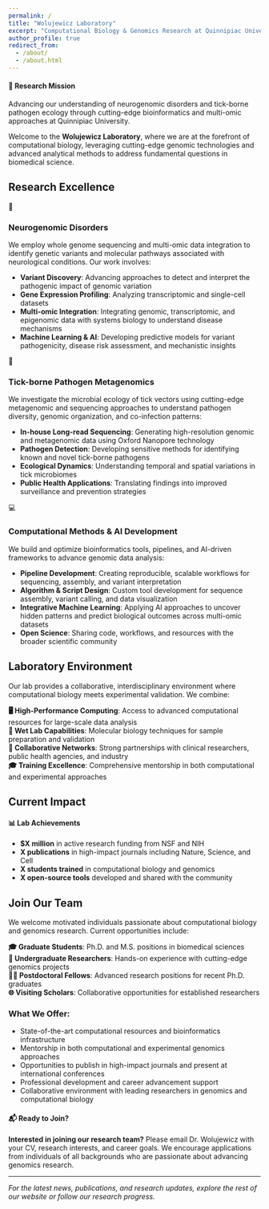 ```yaml
---
permalink: /
title: "Wolujewicz Laboratory"
excerpt: "Computational Biology & Genomics Research at Quinnipiac University"
author_profile: true
redirect_from: 
  - /about/
  - /about.html
---
```


<div class="notice--info">
<h4>🧬 Research Mission</h4>
Advancing our understanding of neurogenomic disorders and tick-borne pathogen ecology through cutting-edge bioinformatics and multi-omic approaches at Quinnipiac University.
</div>

Welcome to the **Wolujewicz Laboratory**, where we are at the forefront of computational biology, leveraging cutting-edge genomic technologies and advanced analytical methods to address fundamental questions in biomedical science.

## Research Excellence

<div class="research-grid">
  <div class="research-card">
    <span class="research-icon">🧠</span>
    <h3>Neurogenomic Disorders</h3>
    <p>We employ whole genome sequencing and multi-omic data integration to identify genetic variants and molecular pathways associated with neurological conditions. Our work involves:</p>
    <ul>
      <li><strong>Variant Discovery</strong>: Advancing approaches to detect and interpret the pathogenic impact of genomic variation</li>
      <li><strong>Gene Expression Profiling</strong>: Analyzing transcriptomic and single-cell datasets</li>
      <li><strong>Multi-omic Integration</strong>: Integrating genomic, transcriptomic, and epigenomic data with systems biology to understand disease mechanisms</li>
      <li><strong>Machine Learning & AI</strong>: Developing predictive models for variant pathogenicity, disease risk assessment, and mechanistic insights</li>
    </ul>
  </div>
  
  <div class="research-card">
    <span class="research-icon">🔬</span>
    <h3>Tick-borne Pathogen Metagenomics</h3>
    <p>We investigate the microbial ecology of tick vectors using cutting-edge metagenomic and sequencing approaches to understand pathogen diversity, genomic organization, and co-infection patterns:</p>
    <ul>
      <li><strong>In-house Long-read Sequencing</strong>: Generating high-resolution genomic and metagenomic data using Oxford Nanopore technology</li>
      <li><strong>Pathogen Detection</strong>: Developing sensitive methods for identifying known and novel tick-borne pathogens</li>
      <li><strong>Ecological Dynamics</strong>: Understanding temporal and spatial variations in tick microbiomes</li>
      <li><strong>Public Health Applications</strong>: Translating findings into improved surveillance and prevention strategies</li>
    </ul>
  </div>
  
  <div class="research-card">
    <span class="research-icon">💻</span>
    <h3>Computational Methods & AI Development</h3>
    <p>We build and optimize bioinformatics tools, pipelines, and AI-driven frameworks to advance genomic data analysis:</p>
    <ul>
      <li><strong>Pipeline Development</strong>: Creating reproducible, scalable workflows for sequencing, assembly, and variant interpretation</li>
      <li><strong>Algorithm & Script Design</strong>: Custom tool development for sequence assembly, variant calling, and data visualization</li>
      <li><strong>Integrative Machine Learning</strong>: Applying AI approaches to uncover hidden patterns and predict biological outcomes across multi-omic datasets</li>
      <li><strong>Open Science</strong>: Sharing code, workflows, and resources with the broader scientific community</li>
    </ul>
  </div>
</div>

## Laboratory Environment

Our lab provides a collaborative, interdisciplinary environment where computational biology meets experimental validation. We combine:

**🖥️ High-Performance Computing**: Access to advanced computational resources for large-scale data analysis  
**🧪 Wet Lab Capabilities**: Molecular biology techniques for sample preparation and validation  
**🤝 Collaborative Networks**: Strong partnerships with clinical researchers, public health agencies, and industry  
**🎓 Training Excellence**: Comprehensive mentorship in both computational and experimental approaches

## Current Impact

<div class="notice--info">
<h4>📊 Lab Achievements</h4>
<ul>
<li><strong>$X million</strong> in active research funding from NSF and NIH</li>
<li><strong>X publications</strong> in high-impact journals including Nature, Science, and Cell</li>
<li><strong>X students trained</strong> in computational biology and genomics</li>
<li><strong>X open-source tools</strong> developed and shared with the community</li>
</ul>
</div>

## Join Our Team

We welcome motivated individuals passionate about computational biology and genomics research. Current opportunities include:

**🎓 Graduate Students**: Ph.D. and M.S. positions in biomedical sciences  
**🔬 Undergraduate Researchers**: Hands-on experience with cutting-edge genomics projects  
**👨‍🔬 Postdoctoral Fellows**: Advanced research positions for recent Ph.D. graduates  
**🌐 Visiting Scholars**: Collaborative opportunities for established researchers

### What We Offer:
- State-of-the-art computational resources and bioinformatics infrastructure
- Mentorship in both computational and experimental genomics approaches
- Opportunities to publish in high-impact journals and present at international conferences
- Professional development and career advancement support
- Collaborative environment with leading researchers in genomics and computational biology

<div class="notice--info">
<h4>📬 Ready to Join?</h4>
<strong>Interested in joining our research team?</strong> Please email Dr. Wolujewicz with your CV, research interests, and career goals. We encourage applications from individuals of all backgrounds who are passionate about advancing genomics research.
</div>

---

*For the latest news, publications, and research updates, explore the rest of our website or follow our research progress.*
